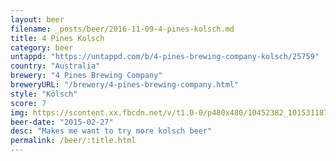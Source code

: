 ```yaml
---
layout: beer
filename: _posts/beer/2016-11-09-4-pines-kolsch.md
title: 4 Pines Kolsch
category: beer
untappd: "https://untappd.com/b/4-pines-brewing-company-kolsch/25759"
country: "Australia"
brewery: "4 Pines Brewing Company"
breweryURL: "/brewery/4-pines-brewing-company.html"
style: "Kölsch"
score: 7
img: https://scontent.xx.fbcdn.net/v/t1.0-0/p480x480/10452382_10153118793263745_8541367164944833885_n.jpg?_nc_cat=104&_nc_ht=scontent.xx&oh=1a26301f224e58a0840e03d163955e3c&oe=5C454C02
beer-date: "2015-02-27"
desc: "Makes me want to try more kolsch beer"
permalink: /beer/:title.html
---
```

